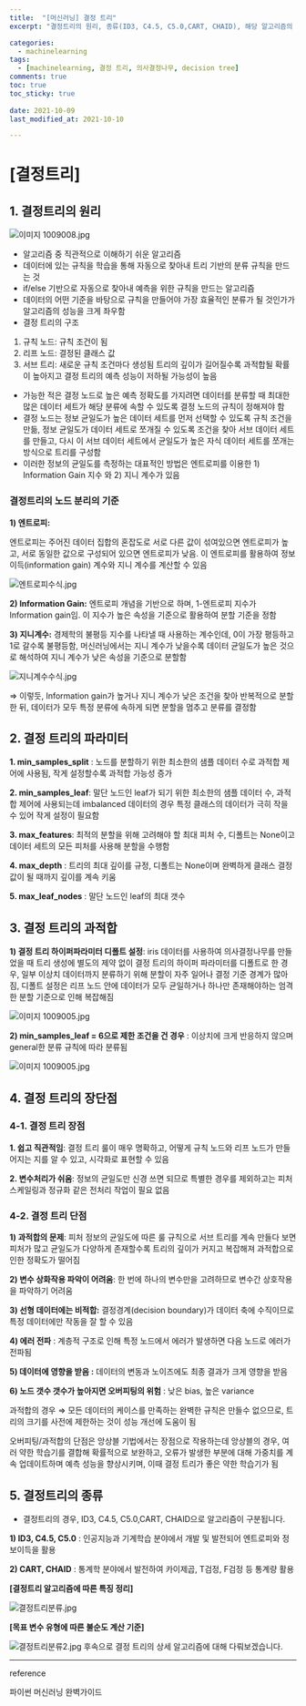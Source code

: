 ```yaml
---
title:  "[머신러닝] 결정 트리"
excerpt: "결정트리의 원리, 종류(ID3, C4.5, C5.0,CART, CHAID), 해당 알고리즘의 장단점을 다룹니다."

categories:
  - machinelearning
tags:
  - [machinelearning, 결정 트리, 의사결정나무, decision tree]
comments: true
toc: true
toc_sticky: true
 
date: 2021-10-09
last_modified_at: 2021-10-10

---
```

# [결정트리]

## 1. 결정트리의 원리

![이미지 1009008.jpg](/assets/2021-10-09/이미지_1009014.jpg)

- 알고리즘 중 직관적으로 이해하기 쉬운 알고리즘
- 데이터에 있는 규칙을 학습을 통해 자동으로 찾아내 트리 기반의 분류 규칙을 만드는 것
- if/else 기반으로 자동으로 찾아내 예측을 위한 규칙을 만드는 알고리즘
- 데이터의 어떤 기준을 바탕으로 규칙을 만들어야 가장 효율적인 분류가 될 것인가가 알고리즘의 성능을 크게 좌우함
- 결정 트리의 구조
1) 규칙 노드: 규칙 조건이 됨
2) 리프 노드: 결정된 클래스 값
3) 서브 트리: 새로운 규칙 조건마다 생성됨
트리의 깊이가 길어질수록 과적합될 확률이 높아지고 결정 트리의 예측 성능이 저하될 가능성이 높음
- 가능한 적은 결정 노드로 높은 예측 정확도를 가지려면 데이터를 분류할 때 최대한 많은 데이터 세트가 해당 분류에 속할 수 있도록 결정 노드의 규칙이 정해져야 함
- 결정 노드는 정보 균일도가 높은 데이터 세트를 먼저 선택할 수 있도록 규칙 조건을 만듦, 정보 균일도가 데이터 세트로 쪼개질 수 있도록 조건을 찾아 서브 데이터 세트를 만들고, 다시 이 서브 데이터 세트에서 균일도가 높은 자식 데이터 세트를 쪼개는 방식으로 트리를 구성함
- 이러한 정보의 균일도를 측정하는 대표적인 방법은 엔트로피를 이용한 1) Information Gain 지수 와 2) 지니 계수가 있음

### **결정트리의 노드 분리의 기준**

**1) 엔트로피:**

엔트로피는 주어진 데이터 집합의 혼잡도로 서로 다른 값이 섞여있으면 엔트로피가 높고, 서로 동일한 값으로 구성되어 있으면 엔트로피가 낮음. 이 엔트로피를 활용하여 정보이득(information gain) 계수와 지니 계수를 계산할 수 있음

![엔트로피수식.jpg](/assets/2021-10-09/엔트로피수식.jpg)

**2) Information Gain:** 엔트로피 개념을 기반으로 하며, 1-엔트로피 지수가 Information gain임. 이 지수가 높은 속성을 기준으로 활용하여 분할 기준을 정함

**3) 지니계수:** 경제학의 불평등 지수를 나타낼 때 사용하는 계수인데, 0이 가장 평등하고 1로 갈수록 불평등함, 머신러닝에서는 지니 계수가 낮을수록 데이터 균일도가 높은 것으로 해석하여 지니 계수가 낮은 속성을 기준으로 분할함


![지니계수수식.jpg](/assets/2021-10-09/지니계수수식.jpg)

⇒ 이렇듯, Information gain가 높거나 지니 계수가 낮은 조건을 찾아 반복적으로 분할한 뒤, 데이터가 모두 특정 분류에 속하게 되면 분할을 멈추고 분류를 결정함

## 2. 결정 트리의 파라미터

**1. min_samples_split** : 노드를 분할하기 위한 최소한의 샘플 데이터 수로 과적합 제어에 사용됨, 작게 설정할수록 과적합 가능성 증가

**2. min_samples_leaf**: 말단 노드인 leaf가 되기 위한 최소한의 샘플 데이터 수, 과적합 제어에 사용되는데 imbalanced 데이터의 경우 특정 클래스의 데이터가 극히 작을 수 있어 작게 설정이 필요함

**3. max_features**: 최적의 분할을 위해 고려해야 할 최대 피처 수, 디폴트는 None이고 데이터 세트의 모든 피처를 사용해 분할을 수행함

**4. max_depth** : 트리의 최대 깊이를 규정, 디폴트는 None이며 완벽하게 클래스 결정 값이 될 때까지 깊이를 계속 키움

**5. max_leaf_nodes** : 말단 노드인 leaf의 최대 갯수

## 3. 결정 트리의 과적합

**1) 결정 트리 하이퍼파라미터 디폴트 설정**: iris 데이터를 사용하여 의사결정나무를 만들었을 때 트리 생성에 별도의 제약 없이 결정 트리의 하이퍼 파라미터를 디폴트로 한 경우, 일부 이상치 데이터까지 분류하기 위해 분할이 자주 일어나 결정 기준 경계가 많아짐, 디폴트 설정은 리프 노드 안에 데이터가 모두 균일하거나 하나만 존재해야하는 엄격한 분할 기준으로 인해 복잡해짐

![이미지 1009005.jpg](/assets/2021-10-09/이미지_1009005.jpg)

**2) min_samples_leaf = 6으로 제한 조건을 건 경우** : 이상치에 크게 반응하지 않으며 general한 분류 규칙에 따라 분류됨

![이미지 1009005.jpg](/assets/2021-10-09/이미지_1009006.jpg)


## 4. 결정 트리의 장단점

### 4-1. 결정 트리 **장점**

**1. 쉽고 직관적임**: 결정 트리 룰이 매우 명확하고, 어떻게 규칙 노드와 리프 노드가 만들어지는 지를 알 수 있고, 시각화로 표현할 수 있음 

**2. 변수처리가 쉬움**: 정보의 균일도만 신경 쓰면 되므로 특별한 경우를 제외하고는 피처 스케일링과 정규화 같은 전처리 작업이 필요 없음

### 4-2. 결정 트리 **단점**

**1) 과적합의 문제**: 피처 정보의 균일도에 따른 룰 규칙으로 서브 트리를 계속 만들다 보면 피처가 많고 균일도가 다양하게 존재할수록 트리의 깊이가 커지고 복잡해져 과적합으로 인한 정확도가 떨어짐 

**2) 변수 상화작용 파악이 어려움**: 한 번에 하나의 변수만을 고려하므로 변수간 상호작용을 파악하기 어려움

**3) 선형 데이터에는 비적합:** 결정경계(decision boundary)가 데이터 축에 수직이므로 특정 데이터에만 작동을 잘 할 수 있음

**4) 에러 전파** : 계층적 구조로 인해 특정 노드에서 에러가 발생하면 다음 노드로 에러가 전파됨

**5) 데이터에 영향을 받음 :** 데이터의 변동과 노이즈에도 최종 결과가 크게 영향을 받음

**6) 노드 갯수 갯수가 높아지면 오버피팅의 위험** : 낮은 bias, 높은 variance

과적합의 경우 ⇒ 모든 데이터의 케이스를 만족하는 완벽한 규칙은 만들수 없으므로, 트리의 크기를 사전에 제한하는 것이 성능 개선에 도움이 됨

오버피팅/과적합의 단점은 앙상블 기법에서는 장점으로 작용하는데 앙상블의 경우, 여러 약한 학습기를 결합해 확률적으로 보완하고, 오류가 발생한 부분에 대해 가중치를 계속 업데이트하며 예측 성능을 향상시키며, 이때 결정 트리가 좋은 약한 학습기가 됨

## 5. 결정트리의 종류

- 결정트리의 경우, ID3, C4.5, C5.0,CART, CHAID으로 알고리즘이 구분됩니다.

**1) ID3, C4.5, C5.0** : 인공지능과 기계학습 분야에서 개발 및 발전되어 엔트로피와 정보이득을 활용

**2) CART, CHAID** : 통계학 분야에서 발전하여 카이제곱, T검정, F검정 등 통계량 활용

**[결정트리 알고리즘에 따른 특징 정리]**

![결정트리분류.jpg](/assets/2021-10-09/결정트리분류.jpg)


**[목표 변수 유형에 따른 불순도 계산 기준]**


![결정트리분류2.jpg](/assets/2021-10-09/결정트리분류2.jpg)
후속으로 결정 트리의 상세 알고리즘에 대해 다뤄보겠습니다.

---

reference

파이썬 머신러닝 완벽가이드
